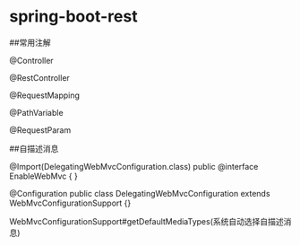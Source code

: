 # spring-boot-rest
 

##常用注解



@Controller

@RestController

@RequestMapping

@PathVariable

@RequestParam


##自描述消息

@Import(DelegatingWebMvcConfiguration.class)
public @interface EnableWebMvc {
}


@Configuration
public class DelegatingWebMvcConfiguration 
        extends WebMvcConfigurationSupport {}
        
WebMvcConfigurationSupport#getDefaultMediaTypes(系统自动选择自描述消息)
